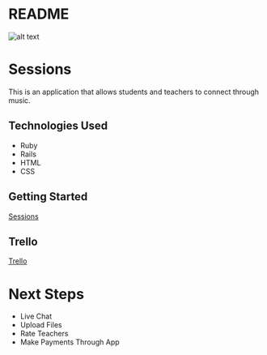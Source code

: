 # README

![alt text](https://i.imgur.com/O1bLERb.png "Logo Title Text 1")

# Sessions

This is an application that allows students and teachers to connect through music.

## Technologies Used

* Ruby
* Rails
* HTML
* CSS

## Getting Started

[Sessions](https://sessionsmusic.herokuapp.com/)

## Trello

[Trello](https://trello.com/b/vevMK5EB/wdi-project-2-music-tutor-session-sesh-jam)

# Next Steps

* Live Chat
* Upload Files
* Rate Teachers
* Make Payments Through App